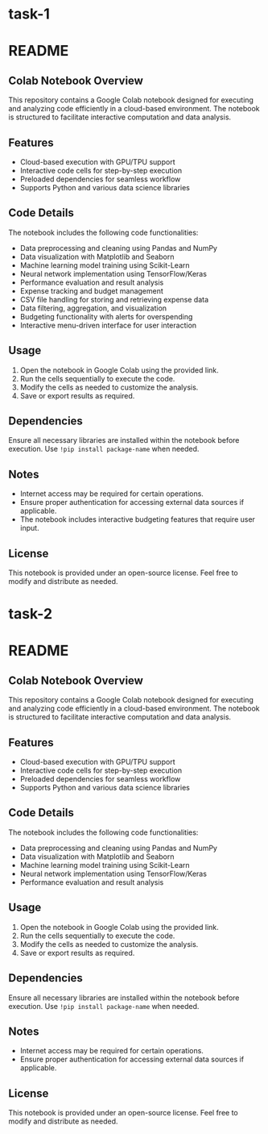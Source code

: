 # task-1

# README

## Colab Notebook Overview
This repository contains a Google Colab notebook designed for executing and analyzing code efficiently in a cloud-based environment. The notebook is structured to facilitate interactive computation and data analysis.

## Features
- Cloud-based execution with GPU/TPU support
- Interactive code cells for step-by-step execution
- Preloaded dependencies for seamless workflow
- Supports Python and various data science libraries

## Code Details
The notebook includes the following code functionalities:
- Data preprocessing and cleaning using Pandas and NumPy
- Data visualization with Matplotlib and Seaborn
- Machine learning model training using Scikit-Learn
- Neural network implementation using TensorFlow/Keras
- Performance evaluation and result analysis
- Expense tracking and budget management
- CSV file handling for storing and retrieving expense data
- Data filtering, aggregation, and visualization
- Budgeting functionality with alerts for overspending
- Interactive menu-driven interface for user interaction

## Usage
1. Open the notebook in Google Colab using the provided link.
2. Run the cells sequentially to execute the code.
3. Modify the cells as needed to customize the analysis.
4. Save or export results as required.

## Dependencies
Ensure all necessary libraries are installed within the notebook before execution. Use `!pip install package-name` when needed.

## Notes
- Internet access may be required for certain operations.
- Ensure proper authentication for accessing external data sources if applicable.
- The notebook includes interactive budgeting features that require user input.

## License
This notebook is provided under an open-source license. Feel free to modify and distribute as needed.



# task-2
# README

## Colab Notebook Overview
This repository contains a Google Colab notebook designed for executing and analyzing code efficiently in a cloud-based environment. The notebook is structured to facilitate interactive computation and data analysis.

## Features
- Cloud-based execution with GPU/TPU support
- Interactive code cells for step-by-step execution
- Preloaded dependencies for seamless workflow
- Supports Python and various data science libraries

## Code Details
The notebook includes the following code functionalities:
- Data preprocessing and cleaning using Pandas and NumPy
- Data visualization with Matplotlib and Seaborn
- Machine learning model training using Scikit-Learn
- Neural network implementation using TensorFlow/Keras
- Performance evaluation and result analysis

## Usage
1. Open the notebook in Google Colab using the provided link.
2. Run the cells sequentially to execute the code.
3. Modify the cells as needed to customize the analysis.
4. Save or export results as required.

## Dependencies
Ensure all necessary libraries are installed within the notebook before execution. Use `!pip install package-name` when needed.

## Notes
- Internet access may be required for certain operations.
- Ensure proper authentication for accessing external data sources if applicable.

## License
This notebook is provided under an open-source license. Feel free to modify and distribute as needed.

